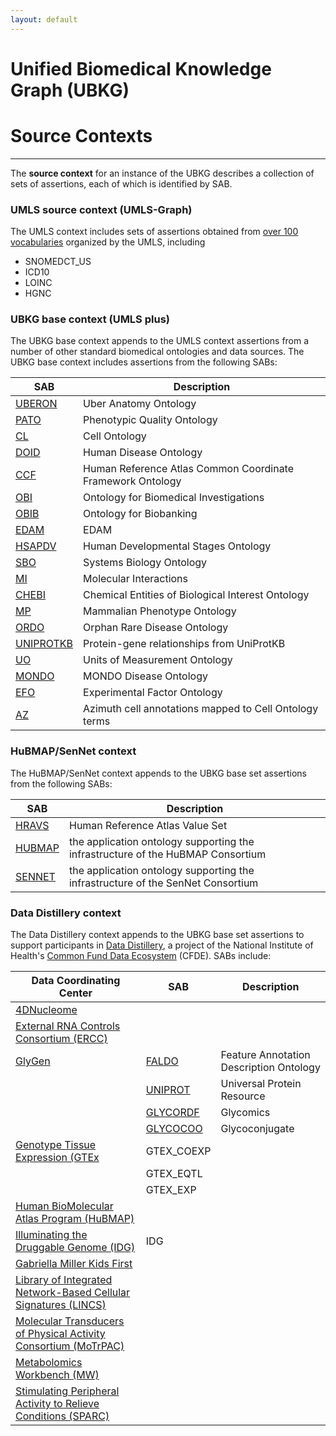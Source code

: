 ```yaml
---
layout: default
---
```


# Unified Biomedical Knowledge Graph (UBKG) 
# Source Contexts

---

The **source context**  for an instance of the UBKG describes a collection of sets of assertions, each of which is identified by SAB.

### UMLS source context (UMLS-Graph)
The UMLS context includes sets of assertions obtained from [over 100 vocabularies](https://www.nlm.nih.gov/research/umls/sourcereleasedocs/index.html) organized by the UMLS, including
- SNOMEDCT_US
- ICD10
- LOINC
- HGNC


### UBKG base context (UMLS plus)
The UBKG base context appends to the UMLS context assertions from a number of other standard biomedical ontologies and data sources. 
The UBKG base context includes assertions from the following SABs:

SAB | Description
--- | ---
[UBERON](https://bioportal.bioontology.org/ontologies/UBERON) | Uber Anatomy Ontology
[PATO](https://bioportal.bioontology.org/ontologies/PATO) | Phenotypic Quality Ontology
[CL](https://bioportal.bioontology.org/ontologies/CL) | Cell Ontology
[DOID](https://bioportal.bioontology.org/ontologies/DOID) | Human Disease Ontology
[CCF](https://bioportal.bioontology.org/ontologies/CCF)|Human Reference Atlas Common Coordinate Framework Ontology
[OBI](https://bioportal.bioontology.org/ontologies/OBI)| Ontology for Biomedical Investigations
[OBIB](https://bioportal.bioontology.org/ontologies/OBIB) | Ontology for Biobanking
[EDAM](https://bioportal.bioontology.org/ontologies/EDAM) | EDAM
[HSAPDV](https://bioportal.bioontology.org/ontologies/HSAPDV) | Human Developmental Stages Ontology
[SBO](https://bioportal.bioontology.org/ontologies/SBO) | Systems Biology Ontology
[MI](https://bioportal.bioontology.org/ontologies/MI) |Molecular Interactions
[CHEBI](https://bioportal.bioontology.org/ontologies/CHEBI) | Chemical Entities of Biological Interest Ontology
[MP](https://bioportal.bioontology.org/ontologies/MP) | Mammalian Phenotype Ontology
[ORDO](https://bioportal.bioontology.org/ontologies/ORDO) | Orphan Rare Disease Ontology
[UNIPROTKB](https://www.uniprot.org/uniprotkb/?query=*)|Protein-gene relationships from UniProtKB
[UO](https://bioportal.bioontology.org/ontologies/UO)|Units of Measurement Ontology
[MONDO](https://bioportal.bioontology.org/ontologies/MONDO)|MONDO Disease Ontology
[EFO](https://bioportal.bioontology.org/ontologies/EFO)|Experimental Factor Ontology
[AZ](https://azimuth.hubmapconsortium.org/)|Azimuth cell annotations mapped to Cell Ontology terms

### HuBMAP/SenNet context
The HuBMAP/SenNet context appends to the UBKG base set assertions from the following SABs:

SAB | Description
--- | ---
[HRAVS](https://bioportal.bioontology.org/ontologies/HRAVS) | Human Reference Atlas Value Set
[HUBMAP](https://hubmapconsortium.org/)|the application ontology supporting the infrastructure of the HuBMAP Consortium
[SENNET](https://sennetconsortium.org/)|the application ontology supporting the infrastructure of the SenNet Consortium

### Data Distillery context
The Data Distillery context appends to the UBKG base set assertions to support participants in [Data Distillery](https://commonfund.nih.gov/dataecosystem/highlights), a project of the National Institute of Health's [Common Fund Data Ecosystem](https://commonfund.nih.gov/dataecosystem) (CFDE). SABs include:

| Data Coordinating Center                                                                                           | SAB                                                         | Description                             |
|--------------------------------------------------------------------------------------------------------------------|-------------------------------------------------------------|-----------------------------------------|
| [4DNucleome](https://www.4dnucleome.org/)                                                                          |                                                             |                                         |
| [External RNA Controls Consortium (ERCC)](https://www.nist.gov/programs-projects/external-rna-controls-consortium) |                                                             |                                         |
| [GlyGen](https://www.glygen.org/)                                                                                  | [FALDO](https://bioportal.bioontology.org/ontologies/FALDO) | Feature Annotation Description Ontology |
|                                                                                                                    | [UNIPROT](https://ftp.uniprot.org/pub/databases/uniprot/)   | Universal Protein Resource              | 
|                                                                                                                    | [GLYCORDF](https://github.com/glycoinfo/GlycoRDF)           | Glycomics                               |
|                                                                                                                    | [GLYCOCOO](https://github.com/glycoinfo/GlycoCoO)           | Glycoconjugate                          |
| [Genotype Tissue Expression (GTEx](https://gtexportal.org/home/)                                                   | GTEX_COEXP                                                  |                                         |
|                                                                                                                    | GTEX_EQTL                                                   |                                         |
|                                                                                                                    | GTEX_EXP                                                    |                                         |
| [Human BioMolecular Atlas Program (HuBMAP) ](https://hubmapconsortium.org/)                                        |                                                             |                                         |
| [Illuminating the Druggable Genome (IDG)](https://commonfund.nih.gov/idg)                                          | IDG                                                         |                                         |
| [Gabriella Miller Kids First](https://commonfund.nih.gov/KidsFirst)                                                |                                                             |                                         |
| [Library of Integrated Network-Based Cellular Signatures (LINCS)](https://commonfund.nih.gov/LINCS/)               |                                                             |                                         |
| [Molecular Transducers of Physical Activity Consortium (MoTrPAC)](https://commonfund.nih.gov/MolecularTransducers) |                                                             |                                         |
| [Metabolomics Workbench (MW)](https://commonfund.nih.gov/metabolomics/)                                            |                                                             |                                         |
| [Stimulating Peripheral Activity to Relieve Conditions (SPARC)](https://commonfund.nih.gov/Sparc/)                 |                                                             |                                         |

